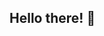 ## Hello there! 👋

<!--
Welcome to my little space on Github. My name is Sergey Fedotov! Currently I'm a Student of Russian Technological University – MIREA. I definitely like programming and at the moment I'm studying Python. I also have experience in stack of technologies such as HTML/CSS/JavaScript.

-->
